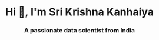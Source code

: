 <h1 align="center">Hi 👋, I'm Sri Krishna Kanhaiya</h1>
<h3 align="center">A passionate data scientist from India</h3>

